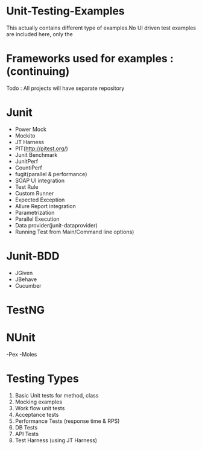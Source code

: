 # Unit-Testing-Examples

This actually contains different type of examples.No UI driven test examples are included here, only the

# Frameworks used for examples :(continuing)

Todo : All projects will have separate repository

# Junit
- Power Mock
- Mockito
- JT Harness
- PIT(http://pitest.org/)
- Junit Benchmark
- JunitPerf
- CountiPerf
- fugit(parallel & performance)
- SOAP UI integration 
- Test Rule
- Custom Runner
- Expected Exception
- Allure Report integration
- Parametrization
- Parallel Execution
- Data provider(junit-dataprovider)
- Running Test from Main/Command line options)

# Junit-BDD
- JGiven
- JBehave
- Cucumber

# TestNG

# NUnit
-Pex
-Moles

# Testing Types
1. Basic Unit tests for method, class
2. Mocking examples
3. Work flow unit tests
4. Acceptance tests
5. Performance Tests (response time & RPS)
6. DB Tests
7. API Tests
8. Test Harness (using JT Harness)
